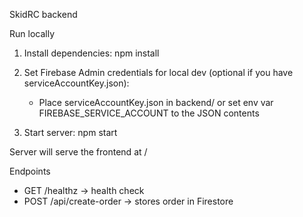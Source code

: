 SkidRC backend

Run locally

1. Install dependencies:
   npm install

2. Set Firebase Admin credentials for local dev (optional if you have serviceAccountKey.json):
   - Place serviceAccountKey.json in backend/ or set env var FIREBASE_SERVICE_ACCOUNT to the JSON contents

3. Start server:
   npm start

Server will serve the frontend at /

Endpoints

- GET /healthz -> health check
- POST /api/create-order -> stores order in Firestore

